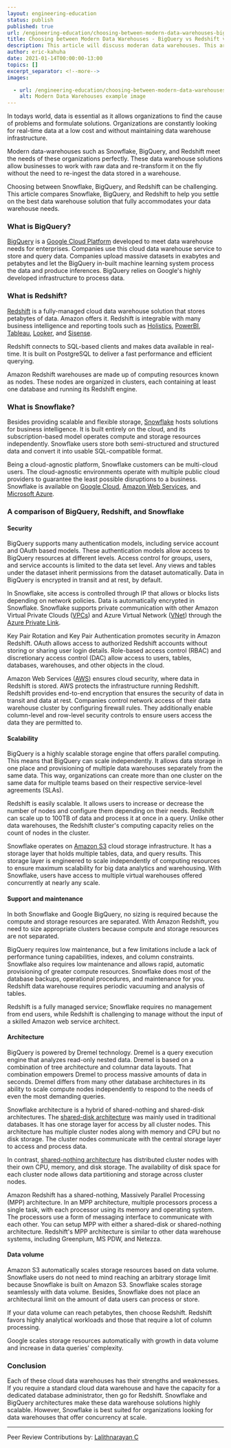 ```yaml
---
layout: engineering-education
status: publish
published: true
url: /engineering-education/choosing-between-modern-data-warehouses-bigquery-vs-redshift-vs-snowflake/
title: Choosing between Modern Data Warehouses - BigQuery vs Redshift vs Snowflake 
description: This article will discuss moderan data warehouses. This article will compare Snowflake, BigQuery, and Redshift to help you settle on the best data warehouse solution that fully accommodates your data warehouse needs.
author: eric-kahuha
date: 2021-01-14T00:00:00-13:00
topics: []
excerpt_separator: <!--more-->
images:

  - url: /engineering-education/choosing-between-modern-data-warehouses-bigquery-vs-redshift-vs-snowflake/hero.jpg
    alt: Modern Data Warehouses example image
---
```

In todays world, data is essential as it allows organizations to find the cause of problems and formulate solutions. Organizations are constantly looking for real-time data at a low cost and without maintaining data warehouse infrastructure.
<!--more-->
Modern data-warehouses such as Snowflake, BigQuery, and Redshift meet the needs of these organizations perfectly. These data warehouse solutions allow businesses to work with raw data and re-transform it on the fly without the need to re-ingest the data stored in a warehouse.

Choosing between Snowflake, BigQuery, and Redshift can be challenging. This article compares Snowflake, BigQuery, and Redshift to help you settle on the best data warehouse solution that fully accommodates your data warehouse needs.

### What is BigQuery?
[BigQuery](https://cloud.google.com/bigquery) is a [Google Cloud Platform](https://cloud.google.com/) developed to meet data warehouse needs for enterprises. Companies use this cloud data warehouse service to store and query data. Companies upload massive datasets in exabytes and petabytes and let the BigQuery in-built machine learning system process the data and produce inferences. BigQuery relies on Google's highly developed infrastructure to process data.

### What is Redshift?
[Redshift](https://aws.amazon.com/redshift/) is a fully-managed cloud data warehouse solution that stores petabytes of data. Amazon offers it. Redshift is integrable with many business intelligence and reporting tools such as [Holistics](https://www.holistics.io/), [PowerBI](https://powerbi.microsoft.com/en-us/), [Tableau](https://www.tableau.com/), [Looker](https://looker.com/), and [Sisense](https://www.sisense.com/).

Redshift connects to SQL-based clients and makes data available in real-time. It is built on PostgreSQL to deliver a fast performance and efficient querying.

Amazon Redshift warehouses are made up of computing resources known as nodes. These nodes are organized in clusters, each containing at least one database and running its Redshift engine.

### What is Snowflake?
Besides providing scalable and flexible storage, [Snowflake](https://www.snowflake.com/) hosts solutions for business intelligence. It is built entirely on the cloud, and its subscription-based model operates compute and storage resources independently. Snowflake users store both semi-structured and structured data and convert it into usable SQL-compatible format.

Being a cloud-agnostic platform, Snowflake customers can be multi-cloud users. The cloud-agnostic environments operate with multiple public cloud providers to guarantee the least possible disruptions to a business. Snowflake is available on [Google Cloud](https://www.snowflake.com/technology-partners/google-cloud-platform/#), [Amazon Web Services](https://www.snowflake.com/technology-partners/amazon-web-services/), and [Microsoft Azure](https://www.snowflake.com/technology-partners/microsoft/).

### A comparison of BigQuery, Redshift, and Snowflake
#### Security
BigQuery supports many authentication models, including service account and OAuth based models. These authentication models allow access to BigQuery resources at different levels. Access control for groups, users, and service accounts is limited to the data set level. Any views and tables under the dataset inherit permissions from the dataset automatically. Data in BigQuery is encrypted in transit and at rest, by default.

In Snowflake, site access is controlled through IP that allows or blocks lists depending on network policies. Data is automatically encrypted in Snowflake. Snowflake supports private communication with other Amazon Virtual Private Clouds ([VPCs](https://aws.amazon.com/vpc/)) and Azure Virtual Network ([VNet](https://docs.microsoft.com/en-us/azure/virtual-network/virtual-networks-overview)) through the [Azure Private Link](https://azure.microsoft.com/en-us/services/private-link/).

Key Pair Rotation and Key Pair Authentication promotes security in Amazon Redshift. OAuth allows access to authorized Redshift accounts without storing or sharing user login details. Role-based access control (RBAC) and discretionary access control (DAC) allow access to users, tables, databases, warehouses, and other objects in the cloud.

Amazon Web Services ([AWS](https://www.section.io/engineering-education/aws-vs-google-cloud/)) ensures cloud security, where data in Redshift is stored. AWS protects the infrastructure running Redshift. Redshift provides end-to-end encryption that ensures the security of data in transit and data at rest. Companies control network access of their data warehouse cluster by configuring firewall rules. They additionally enable column-level and row-level security controls to ensure users access the data they are permitted to.

#### Scalability
BigQuery is a highly scalable storage engine that offers parallel computing. This means that BigQuery can scale independently. It allows data storage in one place and provisioning of multiple data warehouses separately from the same data. This way, organizations can create more than one cluster on the same data for multiple teams based on their respective service-level agreements (SLAs).

Redshift is easily scalable. It allows users to increase or decrease the number of nodes and configure them depending on their needs. Redshift can scale up to 100TB of data and process it at once in a query. Unlike other data warehouses, the Redshift cluster's computing capacity relies on the count of nodes in the cluster.

Snowflake operates on [Amazon S3](https://aws.amazon.com/s3/) cloud storage infrastructure. It has a storage layer that holds multiple tables, data, and query results. This storage layer is engineered to scale independently of computing resources to ensure maximum scalability for big data analytics and warehousing. With Snowflake, users have access to multiple virtual warehouses offered concurrently at nearly any scale.

#### Support and maintenance
In both Snowflake and Google BigQuery, no sizing is required because the compute and storage resources are separated. With Amazon Redshift, you need to size appropriate clusters because compute and storage resources are not separated.

BigQuery requires low maintenance, but a few limitations include a lack of performance tuning capabilities, indexes, and column constraints. Snowflake also requires low maintenance and allows rapid, automatic provisioning of greater compute resources. Snowflake does most of the database backups, operational procedures, and maintenance for you. Redshift data warehouse requires periodic vacuuming and analysis of tables.

Redshift is a fully managed service; Snowflake requires no management from end users, while Redshift is challenging to manage without the input of a skilled Amazon web service architect.

#### Architecture
BigQuery is powered by Dremel technology. Dremel is a query execution engine that analyzes read-only nested data. Dremel is based on a combination of tree architecture and columnar data layouts. That combination empowers Dremel to process massive amounts of data in seconds. Dremel differs from many other database architectures in its ability to scale compute nodes independently to respond to the needs of even the most demanding queries.

Snowflake architecture is a hybrid of shared-nothing and shared-disk architectures. The [shared-disk architecture](https://en.wikipedia.org/wiki/Shared-nothing_architecture) was mainly used in traditional databases. It has one storage layer for access by all cluster nodes. This architecture has multiple cluster nodes along with memory and CPU but no disk storage. The cluster nodes communicate with the central storage layer to access and process data.

In contrast, [shared-nothing architecture](https://en.wikipedia.org/wiki/Shared_disk_architecture#) has distributed cluster nodes with their own CPU, memory, and disk storage. The availability of disk space for each cluster node allows data partitioning and storage across cluster nodes.

Amazon Redshift has a shared-nothing, Massively Parallel Processing (MPP) architecture. In an MPP architecture, multiple processors process a single task, with each processor using its memory and operating system. The processors use a form of messaging interface to communicate with each other. You can setup MPP with either a shared-disk or shared-nothing architecture. Redshift's MPP architecture is similar to other data warehouse systems, including Greenplum, MS PDW, and Netezza.

#### Data volume
Amazon S3 automatically scales storage resources based on data volume. Snowflake users do not need to mind reaching an arbitrary storage limit because Snowflake is built on Amazon S3. Snowflake scales storage seamlessly with data volume. Besides, Snowflake does not place an architectural limit on the amount of data users can process or store.

If your data volume can reach petabytes, then choose Redshift. Redshift favors highly analytical workloads and those that require a lot of column processing.

Google scales storage resources automatically with growth in data volume and increase in data queries' complexity.

### Conclusion
Each of these cloud data warehouses has their strengths and weaknesses. If you require a standard cloud data warehouse and have the capacity for a dedicated database administrator, then go for Redshift. Snowflake and BigQuery architectures make these data warehouse solutions highly scalable. However, Snowflake is best suited for organizations looking for data warehouses that offer concurrency at scale.

---
Peer Review Contributions by: [Lalithnarayan C](/engineering-education/authors/lalithnarayan-c/)


